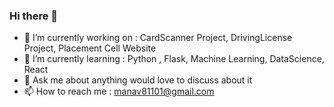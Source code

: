 ### Hi there 👋

<!--
**manav-1/manav-1** is a ✨ _special_ ✨ repository because its `README.md` (this file) appears on your GitHub profile.
-->

- 🔭 I’m currently working on : CardScanner Project, DrivingLicense Project, Placement Cell Website
- 🌱 I’m currently learning : Python , Flask, Machine Learning, DataScience, React
- 💬 Ask me about anything would love to discuss about it
- 📫 How to reach me : manav81101@gmail.com


